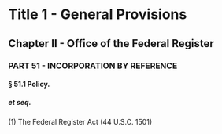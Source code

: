 
# Title 1 - General Provisions
## Chapter II - Office of the Federal Register
### PART 51 - INCORPORATION BY REFERENCE
#### § 51.1 Policy.
##### et seq.

(1) The Federal Register Act (44 U.S.C. 1501)
